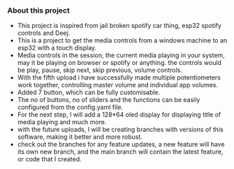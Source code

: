 ### About this project
 
- This project is inspired from jail broken spotify car thing, esp32 spotify controls and Deej.
- This is a project to get the media controls from a windows machine to an esp32 with a touch display.
- Media controls in the session, the current media playing in your system, may it be playing on browser or spotify or anything. the controls would be play, pause, skip next, skip previous, volume controls.
- With the fifth upload i have successfully made multiple potentiometers work together, controlling master volume and individual app volumes.
- Added 7 button, which can be fully customisable.
- The no of buttons, no of sliders and the functions can be easily configured from the config.yaml file.
- For the next step, I will add a 128*64 oled display for displaying title of media playing and much more.
- with the future uploads, I will be creating branches with versions of this software, making it better and more robust.
- check out the branches for any feature updates, a new feature will have its own new branch, and the main branch will contain the latest feature, or code that I created.
